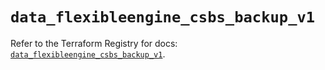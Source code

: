 # `data_flexibleengine_csbs_backup_v1`

Refer to the Terraform Registry for docs: [`data_flexibleengine_csbs_backup_v1`](https://registry.terraform.io/providers/flexibleenginecloud/flexibleengine/1.46.0/docs/data-sources/csbs_backup_v1).
